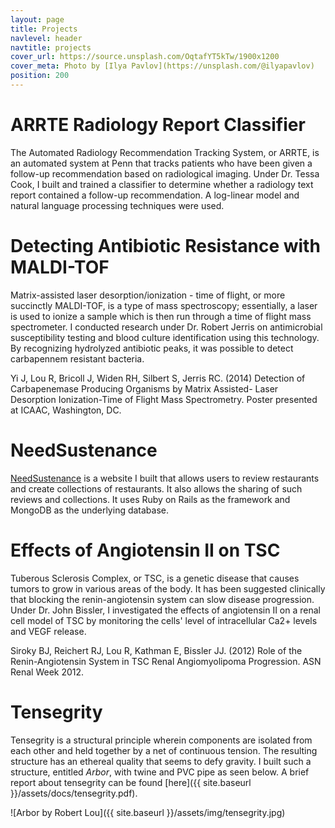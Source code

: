 ```yaml
---
layout: page
title: Projects
navlevel: header
navtitle: projects
cover_url: https://source.unsplash.com/OqtafYT5kTw/1900x1200
cover_meta: Photo by [Ilya Pavlov](https://unsplash.com/@ilyapavlov)
position: 200
---
```


# ARRTE Radiology Report Classifier

The Automated Radiology Recommendation Tracking System, or ARRTE, is an automated system at Penn that tracks patients who have been given a follow-up recommendation based on radiological imaging. Under Dr. Tessa Cook, I built and trained a classifier to determine whether a radiology text report contained a follow-up recommendation. A log-linear model and natural language processing techniques were used.

# Detecting Antibiotic Resistance with MALDI-TOF

Matrix-assisted laser desorption/ionization - time of flight, or more succinctly MALDI-TOF, is a type of mass spectroscopy; essentially, a laser is used to ionize a sample which is then run through a time of flight mass spectrometer. I conducted research under Dr. Robert Jerris on antimicrobial susceptibility testing and blood culture identification using this technology. By recognizing hydrolyzed antibiotic peaks, it was possible to detect carbapennem resistant bacteria.

Yi J, Lou R, Bricoll J, Widen RH, Silbert S, Jerris RC. (2014) Detection of Carbapenemase Producing Organisms by Matrix Assisted- Laser Desorption Ionization-Time of Flight Mass Spectrometry. Poster presented at ICAAC, Washington, DC.

# NeedSustenance

[NeedSustenance](https://github.com/robert-lou/NeedSustenance) is a website I built that allows users to review restaurants and create collections of restaurants. It also allows the sharing of such reviews and collections. It uses Ruby on Rails as the framework and MongoDB as the underlying database.

# Effects of Angiotensin II on TSC

Tuberous Sclerosis Complex, or TSC, is a genetic disease that causes tumors to grow in various areas of the body. It has been suggested clinically that blocking the renin-angiotensin system can slow disease progression. Under Dr. John Bissler, I investigated the effects of angiotensin II on a renal cell model of TSC by monitoring the cells' level of intracellular Ca2+ levels and VEGF release.

Siroky BJ, Reichert RJ, Lou R, Kathman E, Bissler JJ. (2012) Role of the Renin-Angiotensin System in TSC Renal Angiomyolipoma Progression. ASN Renal Week 2012.

# Tensegrity

Tensegrity is a structural principle wherein components are isolated from each other and held together by a net of continuous tension. The resulting structure has an ethereal quality that seems to defy gravity. I built such a structure, entitled *Arbor*, with twine and PVC pipe as seen below. A brief report about tensegrity can be found [here]({{ site.baseurl }}/assets/docs/tensegrity.pdf).

![Arbor by Robert Lou]({{ site.baseurl }}/assets/img/tensegrity.jpg)